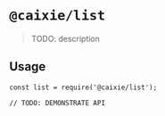 # `@caixie/list`

> TODO: description

## Usage

```
const list = require('@caixie/list');

// TODO: DEMONSTRATE API
```
